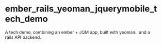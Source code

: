 ember_rails_yeoman_jquerymobile_tech_demo
=========================================

A tech demo, combining an ember + JQM app, built with yeoman.. and a rails API backend.